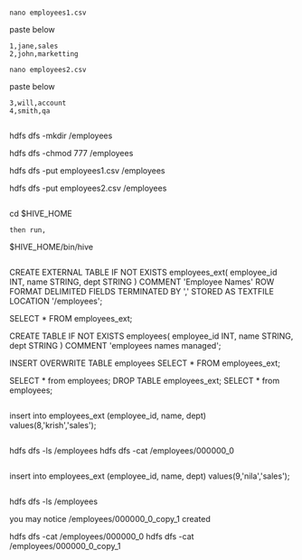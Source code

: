 

```

nano employees1.csv
```
paste below

```
1,jane,sales
2,john,marketting

```

```
nano employees2.csv

```
paste below
```
3,will,account
4,smith,qa


```
hdfs dfs -mkdir /employees

hdfs dfs -chmod 777 /employees

hdfs dfs -put employees1.csv /employees


hdfs dfs -put employees2.csv /employees

```

```
cd $HIVE_HOME
```
then run,

```
$HIVE_HOME/bin/hive
```

```

CREATE EXTERNAL TABLE IF NOT EXISTS employees_ext(
  employee_id INT, 
  name STRING, 
  dept STRING
  )
  COMMENT 'Employee Names'
  ROW FORMAT DELIMITED
  FIELDS TERMINATED BY ','
  STORED AS TEXTFILE
  LOCATION '/employees';


SELECT * FROM employees_ext;

CREATE TABLE IF NOT EXISTS employees(
  employee_id INT, 
  name STRING, 
  dept STRING
  )
  COMMENT 'employees names managed';

INSERT OVERWRITE TABLE employees SELECT * FROM employees_ext;

SELECT * from employees; 
DROP TABLE employees_ext;
SELECT * from employees;   

```

```
 insert into employees_ext (employee_id, name, dept) values(8,'krish','sales');
```

```
 hdfs dfs -ls /employees
  hdfs dfs -cat /employees/000000_0

```

```
insert into employees_ext (employee_id, name, dept) values(9,'nila','sales');

```
```
hdfs dfs -ls /employees

you may notice /employees/000000_0_copy_1 created 

hdfs dfs -cat /employees/000000_0
hdfs dfs -cat /employees/000000_0_copy_1
```

  
